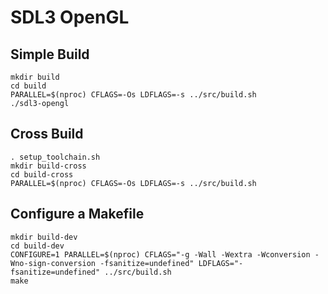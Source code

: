 # SDL3 OpenGL
## Simple Build
`mkdir build`  
`cd build`  
`PARALLEL=$(nproc) CFLAGS=-Os LDFLAGS=-s ../src/build.sh`  
`./sdl3-opengl`  

## Cross Build
`. setup_toolchain.sh`  
`mkdir build-cross`  
`cd build-cross`  
`PARALLEL=$(nproc) CFLAGS=-Os LDFLAGS=-s ../src/build.sh`  

## Configure a Makefile
`mkdir build-dev`  
`cd build-dev`  
`CONFIGURE=1 PARALLEL=$(nproc) CFLAGS="-g -Wall -Wextra -Wconversion -Wno-sign-conversion -fsanitize=undefined" LDFLAGS="-fsanitize=undefined" ../src/build.sh`  
`make`  
